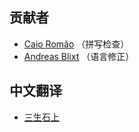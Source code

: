 ﻿## 贡献者

 - [Caio Romão][1] （拼写检查）
 - [Andreas Blixt][2] （语言修正）

## 中文翻译
 - [三生石上][3]
 
[1]: https://github.com/caio
[2]: https://github.com/blixt
[3]: http://cnblogs.com/sanshi/
